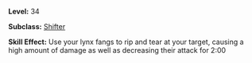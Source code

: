 <!-- TITLE: Skill: Lynx Bite -->
<!-- SUBTITLE:  -->

**Level:** 34

**Subclass:** [Shifter](shifter)

**Skill Effect:** Use your lynx fangs to rip and tear at your target, causing a high amount of damage as well as decreasing their attack for 2:00